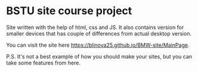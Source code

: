 # BSTU site course project

Site written with the help of html, css and JS. It also contains version for smaller devices that has couple of differences from actual desktop version.

You can visit the site here https://blinova25.github.io/BMW-site/MainPage.

P.S. It's not a best example of how you should make your sites, but you can take some features from here.

